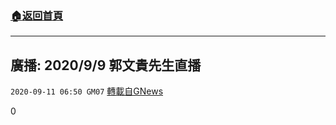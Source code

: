 ###  [:house:返回首頁](https://github.com/ourhimalayas/txt)
---

## 廣播: 2020/9/9 郭文貴先生直播
`2020-09-11 06:50 GM07` [轉載自GNews](https://gnews.org/zh-hant/347984/)

0
